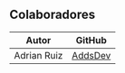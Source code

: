 ## Colaboradores
| Autor | GitHub |
| ----- | ------ |
| Adrian Ruiz | [AddsDev](https://github.com/Pablo-cyber123) |
